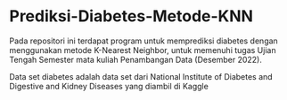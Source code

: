 # Prediksi-Diabetes-Metode-KNN
Pada repositori ini terdapat program untuk memprediksi diabetes dengan menggunakan metode K-Nearest Neighbor, untuk memenuhi tugas Ujian Tengah Semester mata kuliah Penambangan Data (Desember 2022).

Data set diabetes adalah data set dari National Institute of Diabetes and Digestive and Kidney Diseases yang diambil di Kaggle
